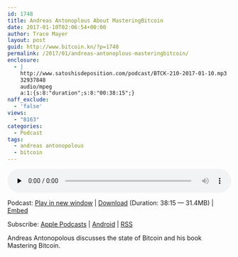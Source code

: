 ```yaml
---
id: 1748
title: Andreas Antonoplous About MasteringBitcoin
date: 2017-01-10T02:06:54+00:00
author: Trace Mayer
layout: post
guid: http://www.bitcoin.kn/?p=1748
permalink: /2017/01/andreas-antonoplous-masteringbitcoin/
enclosure:
  - |
    http://www.satoshisdeposition.com/podcast/BTCK-210-2017-01-10.mp3
    32937848
    audio/mpeg
    a:1:{s:8:"duration";s:8:"00:38:15";}
naff_exclude:
  - 'false'
views:
  - "8163"
categories:
  - Podcast
tags:
  - andreas antonopolous
  - bitcoin
---
```

<!--powerpress_player-->

<div class="powerpress_player" id="powerpress_player_5802">
  <audio class="wp-audio-shortcode" id="audio-1748-213" preload="none" style="width: 100%;" controls="controls"><source type="audio/mpeg" src="http://media.blubrry.com/bitcoinruntogold/p/www.satoshisdeposition.com/podcast/BTCK-210-2017-01-10.mp3?_=213" /><a href="http://media.blubrry.com/bitcoinruntogold/p/www.satoshisdeposition.com/podcast/BTCK-210-2017-01-10.mp3">http://media.blubrry.com/bitcoinruntogold/p/www.satoshisdeposition.com/podcast/BTCK-210-2017-01-10.mp3</a></audio>
</div>

<p class="powerpress_links powerpress_links_mp3">
  Podcast: <a href="http://media.blubrry.com/bitcoinruntogold/p/www.satoshisdeposition.com/podcast/BTCK-210-2017-01-10.mp3" class="powerpress_link_pinw" target="_blank" title="Play in new window" onclick="return powerpress_pinw('https://www.bitcoin.kn/?powerpress_pinw=1748-podcast');" rel="nofollow">Play in new window</a> | <a href="http://media.blubrry.com/bitcoinruntogold/s/www.satoshisdeposition.com/podcast/BTCK-210-2017-01-10.mp3" class="powerpress_link_d" title="Download" rel="nofollow" download="BTCK-210-2017-01-10.mp3">Download</a> (Duration: 38:15 &#8212; 31.4MB) | <a href="#" class="powerpress_link_e" title="Embed" onclick="return powerpress_show_embed('1748-podcast');" rel="nofollow">Embed</a>
</p>

<p class="powerpress_embed_box" id="powerpress_embed_1748-podcast" style="display: none;">
  <input id="powerpress_embed_1748-podcast_t" type="text" value="<iframe width=&quot;320&quot; height=&quot;30&quot; src=&quot;https://www.bitcoin.kn/?powerpress_embed=1748-podcast&amp;powerpress_player=mediaelement-audio&quot; frameborder=&quot;0&quot; scrolling=&quot;no&quot;></iframe>" onclick="javascript: this.select();" onfocus="javascript: this.select();" style="width: 70%;" readOnly />
</p>

<p class="powerpress_links powerpress_subscribe_links">
  Subscribe: <a href="https://itunes.apple.com/WebObjects/MZStore.woa/wa/viewPodcast?id=301670981&mt=2&ls=1#episodeGuid=http%3A%2F%2Fwww.bitcoin.kn%2F%3Fp%3D1748" class="powerpress_link_subscribe powerpress_link_subscribe_itunes" title="Subscribe on Apple Podcasts" rel="nofollow">Apple Podcasts</a> | <a href="https://subscribeonandroid.com/www.bitcoin.kn/feed/podcast/" class="powerpress_link_subscribe powerpress_link_subscribe_android" title="Subscribe on Android" rel="nofollow">Android</a> | <a href="https://www.bitcoin.kn/feed/podcast/" class="powerpress_link_subscribe powerpress_link_subscribe_rss" title="Subscribe via RSS" rel="nofollow">RSS</a>
</p>

<span data-sheets-value="{&quot;1&quot;:2,&quot;2&quot;:&quot;Andreas Antonopolous discusses the state of Bitcoin and his book Mastering Bitcoin.&quot;}" data-sheets-userformat="{&quot;2&quot;:513,&quot;3&quot;:{&quot;1&quot;:0},&quot;12&quot;:0}">Andreas Antonopolous discusses the state of Bitcoin and his book Mastering Bitcoin.</span>